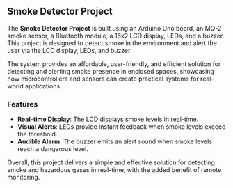 ## Smoke Detector Project

The **Smoke Detector Project** is built using an Arduino Uno board, an MQ-2 smoke sensor, a Bluetooth module, a 16x2 LCD display, LEDs, and a buzzer. This project is designed to detect smoke in the environment and alert the user via the LCD display, LEDs, and buzzer.

The system provides an affordable, user-friendly, and efficient solution for detecting and alerting smoke presence in enclosed spaces, showcasing how microcontrollers and sensors can create practical systems for real-world applications.

### Features

- **Real-time Display**: The LCD displays smoke levels in real-time.
- **Visual Alerts**: LEDs provide instant feedback when smoke levels exceed the threshold.
- **Audible Alarm**: The buzzer emits an alert sound when smoke levels reach a dangerous level.

Overall, this project delivers a simple and effective solution for detecting smoke and hazardous gases in real-time, with the added benefit of remote monitoring.
